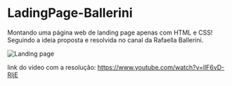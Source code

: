 # LadingPage-Ballerini
Montando uma página web de landing page apenas com HTML e CSS! Seguindo a ideia proposta e resolvida no canal da Rafaella Ballerini.


![Landing page](https://user-images.githubusercontent.com/39283479/206562187-86a077ec-412f-4ba3-8692-dd969859d20b.jpg)


link do vídeo com a resolução: https://www.youtube.com/watch?v=llF6vD-RljE
